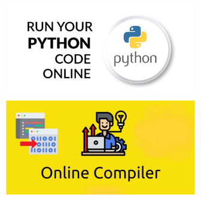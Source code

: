 <p align="center"> <a href="https://samirpaul1.github.io/ide"> <img src="summary_large_image.jpeg"/> </a></p>
<p align="center"><a href="https://samirpaul1.github.io/ide/ide.html"> <img src="online-compiler-ide-editor-project-readme-image.jpg"/> </a></p>

